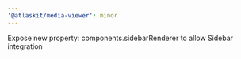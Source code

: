```yaml
---
'@atlaskit/media-viewer': minor
---
```


Expose new property: components.sidebarRenderer to allow Sidebar integration
